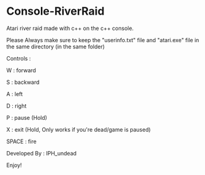 # Console-RiverRaid
Atari river raid made with c++ on the c++ console.

Please Always make sure to keep the "userinfo.txt" file and "atari.exe"
file in the same directory (in the same folder)

Controls :

W : forward

S : backward

A : left

D : right

P : pause (Hold)

X : exit (Hold, Only works if you're dead/game is paused) 

SPACE : fire

Developed By : IPH_undead

Enjoy!
